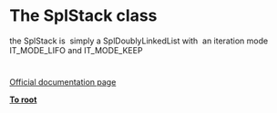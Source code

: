 # The SplStack class




<div class="phpcode"><span class="html">
the SplStack is&#xA0; simply a SplDoublyLinkedList with&#xA0; an iteration mode IT_MODE_LIFO and IT_MODE_KEEP</span>
</div>
  

#

[Official documentation page](https://www.php.net/manual/en/class.splstack.php)

**[To root](/README.md)**